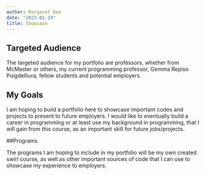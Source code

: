 ```yaml
---
author: Margaret Dao
date: "2023-01-19"
title: Showcase
---
```

## Targeted Audience 
The targeted audience for my portfolio are professors, whether from McMaster or others, my current programming professor, Gemma Repiso Puigdelliura, fellow students and potential employers. 

## My Goals

I am hoping to build a portfolio here to showcase important codes and projects to present to future employers. I would like to eventually build a career in programming or at least use my background in programming, that I will gain from this course, as an important skill for future jobs/projects. 

##Programs

The programs I am hoping to include in my portfolio will be my own created swirl course, as well as other important sources of code that I can use to showcase my experience to employers. 
